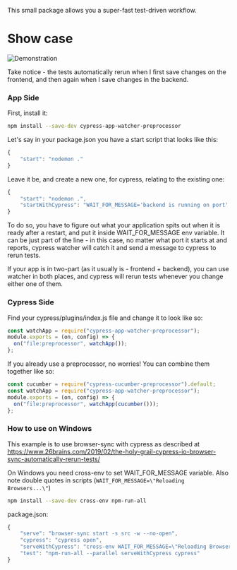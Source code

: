 This small package allows you a super-fast test-driven workflow.

# Show case
![Demonstration](http://g.recordit.co/xzVUgoEdW6.gif)

Take notice - the tests automatically rerun when I first save changes on the frontend, and then again when I save changes in the backend. 

### App Side
First, install it:

```bash
npm install --save-dev cypress-app-watcher-preprocessor
```

Let's say in your package.json you have a start script that looks like this:

```javascript
{
    "start": "nodemon ."
}
```

Leave it be, and create a new one, for cypress, relating to the existing one:

```javascript 
{
    "start": "nodemon .",
    "startWithCypress": "WAIT_FOR_MESSAGE='backend is running on port' cypressAppWatcher npm run start"
}
```

To do so, you have to figure out what your application spits out when it is ready after a restart, and put it inside WAIT_FOR_MESSAGE env variable.
It can be just part of the line - in this case, no matter what port it starts at and reports, cypress watcher will catch it and send a message to cypress to rerun tests.

If your app is in two-part (as it usually is - frontend + backend), you can use watcher in both places, and cypress will rerun tests whenever you change either one of them.

### Cypress Side

Find your cypress/plugins/index.js file and change it to look like so:
```javascript
const watchApp = require("cypress-app-watcher-preprocessor");
module.exports = (on, config) => {
  on("file:preprocessor", watchApp());
};
```

If you already use a preprocessor, no worries! You can combine them together like so:

```javascript
const cucumber = require("cypress-cucumber-preprocessor").default;
const watchApp = require("cypress-app-watcher-preprocessor");
module.exports = (on, config) => {
  on("file:preprocessor", watchApp(cucumber()));
};
```
### How to use on Windows

This example is to use browser-sync with cypress as described at https://www.26brains.com/2019/02/the-holy-grail-cypress-io-browser-sync-automatically-rerun-tests/

On Windows you need cross-env to set WAIT_FOR_MESSAGE variable. Also note double quotes in scripts (`WAIT_FOR_MESSAGE=\"Reloading Browsers...\"`) 

```bash
npm install --save-dev cross-env npm-run-all
```

package.json:

```javascript 
{
    "serve": "browser-sync start -s src -w --no-open",
    "cypress": "cypress open",
    "serveWithCypress": "cross-env WAIT_FOR_MESSAGE=\"Reloading Browsers...\" cypressAppWatcher npm run serve",
    "test": "npm-run-all --parallel serveWithCypress cypress"
}
```
